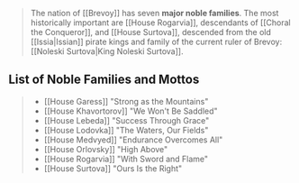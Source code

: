 > The nation of [[Brevoy]] has seven **major noble families**. The most historically important are [[House Rogarvia]], descendants of [[Choral the Conqueror]], and [[House Surtova]], descended from the old [[Issia|Issian]] pirate kings and family of the current ruler of Brevoy: [[Noleski Surtova|King Noleski Surtova]].


## List of Noble Families and Mottos

> - [[House Garess]] "Strong as the Mountains"
> - [[House Khavortorov]] "We Won't Be Saddled"
> - [[House Lebeda]] "Success Through Grace"
> - [[House Lodovka]] "The Waters, Our Fields"
> - [[House Medvyed]] "Endurance Overcomes All"
> - [[House Orlovsky]] "High Above"
> - [[House Rogarvia]] "With Sword and Flame"
> - [[House Surtova]] "Ours Is the Right"







